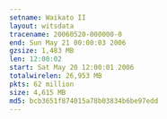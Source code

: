```yaml
---
setname: Waikato II
layout: witsdata
tracename: 20060520-000000-0
end: Sun May 21 00:00:03 2006
gzsize: 1,483 MB
len: 12:00:02
start: Sat May 20 12:00:01 2006
totalwirelen: 26,953 MB
pkts: 62 million
size: 4,615 MB
md5: bcb3651f874015a78b03834b6be97edd
---
```


